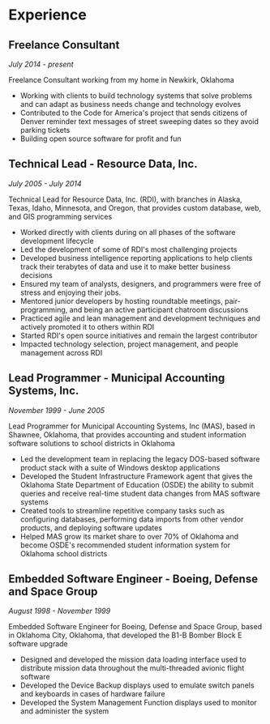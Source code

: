 # Experience

## Freelance Consultant

_July 2014 - present_


<article markdown="1">

Freelance Consultant working from my home in Newkirk, Oklahoma

* Working with clients to build technology systems that solve problems and can adapt as business needs change and technology evolves
* Contributed to the Code for America's project that sends citizens of Denver reminder text messages of street sweeping dates so they avoid parking tickets
* Building open source software for profit and fun

</article>

## Technical Lead - Resource Data, Inc.

_July 2005 - July 2014_

<article markdown="1">

Technical Lead for Resource Data, Inc. (RDI), with branches in Alaska, Texas, Idaho, Minnesota, and Oregon, that provides custom database, web, and GIS programming services

* Worked directly with clients during on all phases of the software development lifecycle
* Led the development of some of RDI's most challenging projects
* Developed business intelligence reporting applications to help clients track their terabytes of data and use it to make better business decisions
* Ensured my team of analysts, designers, and programmers were free of stress and enjoying their jobs.
* Mentored junior developers by hosting roundtable meetings, pair-programming, and being an active participant chatroom discussions
* Practiced agile and lean management and development techniques and actively promoted it to others within RDI
* Started RDI's open source initiatives and remain the largest contributor
* Impacted technology selection, project management, and people management across RDI

</article>

## Lead Programmer - Municipal Accounting Systems, Inc.

_November 1999 - June 2005_

<article markdown="1">

Lead Programmer for Municipal Accounting Systems, Inc (MAS), based in Shawnee, Oklahoma, that provides accounting and student information software solutions to school districts in Oklahoma

* Led the development team in replacing the legacy DOS-based software product stack with a suite of Windows desktop applications
* Developed the Student Infrastructure Framework agent that gives the Oklahoma State Department of Education (OSDE) the ability to submit queries and receive real-time student data changes from MAS software systems
* Created tools to streamline repetitive company tasks such as configuring databases, performing data imports from other vendor products, and deploying software updates
* Helped MAS grow its market share to over 70% of Oklahoma and become OSDE's recommended student information system for Oklahoma school districts

</article>

## Embedded Software Engineer - Boeing, Defense and Space Group

_August 1998 - November 1999_

<article markdown="1">

Embedded Software Engineer for Boeing, Defense and Space Group, based in Oklahoma City, Oklahoma, that developed the B1-B Bomber Block E software upgrade

* Designed and developed the mission data loading interface used to distribute mission data throughout the multi-threaded avionic flight software
* Developed the Device Backup displays used to emulate switch panels and keyboards in cases of hardware failure
* Developed the System Management Function displays used to monitor and administer the system

</article>
